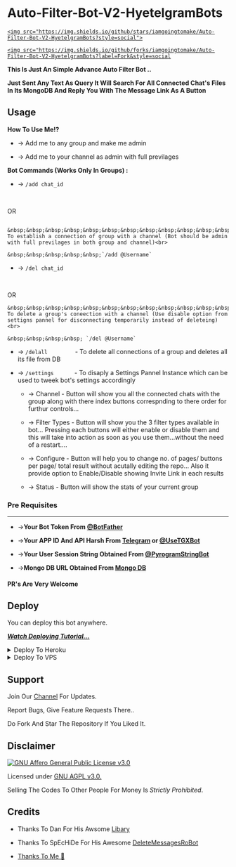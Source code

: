 # Auto-Filter-Bot-V2-HyetelgramBots


<p align="center">

  <a href="https://github.com/iamgoingtomake/Auto-Filter-Bot-V2-HyetelgramBots/stargazers">

    <img src="https://img.shields.io/github/stars/iamgoingtomake/Auto-Filter-Bot-V2-HyetelgramBots?style=social">

  </a>

  

  <a href="https://github.com/iamgoingtomake/Auto-Filter-Bot-V2-HyetelgramBots/fork">

    <img src="https://img.shields.io/github/forks/iamgoingtomake/Auto-Filter-Bot-V2-HyetelgramBots?label=Fork&style=social

  </a>  

</p>

__This Is Just An Simple Advance Auto Filter Bot ..__

__Just Sent Any Text As Query It Will Search For All Connected Chat's Files In Its MongoDB And Reply You With The Message Link As A Button__

## Usage

**__How To Use Me!?__**

* -> Add me to any group and make me admin<br>

* -> Add me to your channel as admin with full previlages

**Bot Commands (Works Only In Groups) :**

  * -> `/add chat_id`<br>

     &nbsp;&nbsp;&nbsp;&nbsp;&nbsp;&nbsp;&nbsp;&nbsp;&nbsp;&nbsp;&nbsp;&nbsp;&nbsp;&nbsp;

OR

     &nbsp;&nbsp;&nbsp;&nbsp;&nbsp;&nbsp;&nbsp;&nbsp;&nbsp;&nbsp;&nbsp;&nbsp;&nbsp;&nbsp;- To establish a connection of group with a channel (Bot should be admin with full previlages in both group and channel)<br>

    &nbsp;&nbsp;&nbsp;&nbsp;&nbsp;`/add @Username`

  * -> `/del chat_id`<br>

     &nbsp;&nbsp;&nbsp;&nbsp;&nbsp;&nbsp;&nbsp;&nbsp;&nbsp;&nbsp;&nbsp;&nbsp;&nbsp;&nbsp;

OR 

    &nbsp;&nbsp;&nbsp;&nbsp;&nbsp;&nbsp;&nbsp;&nbsp;&nbsp;&nbsp;&nbsp;&nbsp;&nbsp;&nbsp;- To delete a group's coneection with a channel (Use disable option from settigns pannel for disconnecting temporarily instead of deleteing)<br>

    &nbsp;&nbsp;&nbsp;&nbsp; `/del @Username`

  * -> `/delall`&nbsp;&nbsp;&nbsp;&nbsp;&nbsp;&nbsp;&nbsp;&nbsp;&nbsp;&nbsp;&nbsp;&nbsp;&nbsp;&nbsp;&nbsp; - To delete all connections of a group and deletes all its file from DB

  

  * -> `/settings`&nbsp;&nbsp;&nbsp;&nbsp;&nbsp;&nbsp;&nbsp;&nbsp;&nbsp;&nbsp;&nbsp; -  To disaply a Settings Pannel Instance which can be used to tweek bot's settings accordingly

    * -> Channel - Button will show you all the connected chats with the group along with there index buttons correspnding to there order for furthur controls...

    * -> Filter Types - Button will show you the 3 filter types available in bot... Pressing each buttons will either enable or disable them and this will take into action as soon as you use them...without the need of a restart....

    * -> Configure - Button will help you to change no. of pages/ buttons per page/ total result without acutally editing the repo... Also it provide option to Enable/Disable  showing Invite Link in each results

    * -> Status - Button will show the stats of your current group

### Pre Requisites 

------------------

* ->__Your Bot Token From [@BotFather](http://www.telegram.dog/BotFather)__

* ->__Your APP ID And API Harsh From [Telegram](http://www.my.telegram.org) or [@UseTGXBot](http://www.telegram.dog/UseTGXBot)__

* ->__Your User Session String Obtained From [@PyrogramStringBot](http://www.telegram.dog/PyrogramStringBot)__

* ->__Mongo DB URL Obtained From [Mongo DB](http://www.mongodb.com)__

#### PR's Are Very Welcome

## Deploy

You can deploy this bot anywhere.

<i>**[Watch Deploying Tutorial...](https://youtu.be/KTearEPhumc)**</i>

<details><summary>Deploy To Heroku</summary>

<p>

<br>

<a href="https://heroku.com/deploy?template=https://github.com/AlbertEinsteinTG/Adv-Auto-Filter-Bot-V2/tree/main">

  <img src="https://www.herokucdn.com/deploy/button.svg" alt="Deploy">

</a>

</p>

</details>

<details><summary>Deploy To VPS</summary>

<p>

<pre>

pip3 install -r requirements.txt

# Change The Vars Of bot/__init__.py File Accordingly

python3 -m bot

</pre>

</p>

</details>

## Support   

Join Our [Channel](https://www.telegram.dog/HyetelegramBots) For Updates.   

   

Report Bugs, Give Feature Requests There..   

Do Fork And Star The Repository If You Liked It.

## Disclaimer

[![GNU Affero General Public License v3.0](https://www.gnu.org/graphics/agplv3-155x51.png)](https://www.gnu.org/licenses/agpl-3.0.en.html#header)    

Licensed under [GNU AGPL v3.0.](https://github.com/Iamgoingtomake/Auto-Filter-Bot-V2-HyetelgramBots/blob/main/LICENSE)

Selling The Codes To Other People For Money Is *Strictly Prohibited*.

## Credits

 - Thanks To Dan For His Awsome [Libary](https://github.com/pyrogram/pyrogram)

 - Thanks To SpEcHiDe For His Awesome [DeleteMessagesRoBot](https://github.com/SpEcHiDe/DeleteMessagesRoBot)

 - [Thanks To Me 👀](https://github.com/iamgoingtomake)

